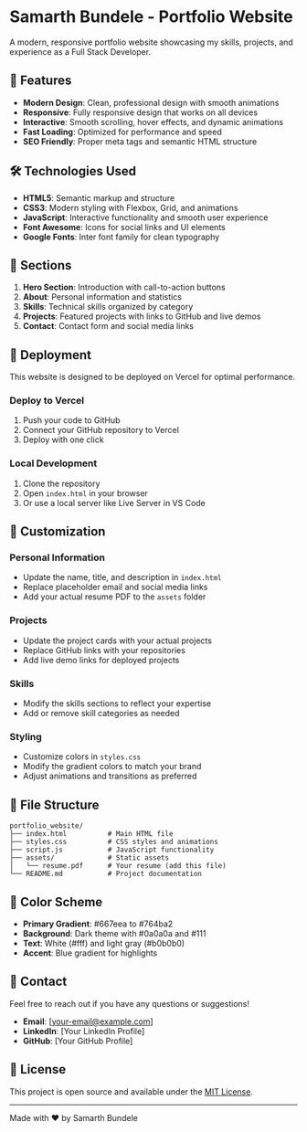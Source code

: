 # Samarth Bundele - Portfolio Website

A modern, responsive portfolio website showcasing my skills, projects, and experience as a Full Stack Developer.

## 🚀 Features

- **Modern Design**: Clean, professional design with smooth animations
- **Responsive**: Fully responsive design that works on all devices
- **Interactive**: Smooth scrolling, hover effects, and dynamic animations
- **Fast Loading**: Optimized for performance and speed
- **SEO Friendly**: Proper meta tags and semantic HTML structure

## 🛠️ Technologies Used

- **HTML5**: Semantic markup and structure
- **CSS3**: Modern styling with Flexbox, Grid, and animations
- **JavaScript**: Interactive functionality and smooth user experience
- **Font Awesome**: Icons for social links and UI elements
- **Google Fonts**: Inter font family for clean typography

## 📱 Sections

1. **Hero Section**: Introduction with call-to-action buttons
2. **About**: Personal information and statistics
3. **Skills**: Technical skills organized by category
4. **Projects**: Featured projects with links to GitHub and live demos
5. **Contact**: Contact form and social media links

## 🚀 Deployment

This website is designed to be deployed on Vercel for optimal performance.

### Deploy to Vercel

1. Push your code to GitHub
2. Connect your GitHub repository to Vercel
3. Deploy with one click

### Local Development

1. Clone the repository
2. Open `index.html` in your browser
3. Or use a local server like Live Server in VS Code

## 📝 Customization

### Personal Information
- Update the name, title, and description in `index.html`
- Replace placeholder email and social media links
- Add your actual resume PDF to the `assets` folder

### Projects
- Update the project cards with your actual projects
- Replace GitHub links with your repositories
- Add live demo links for deployed projects

### Skills
- Modify the skills sections to reflect your expertise
- Add or remove skill categories as needed

### Styling
- Customize colors in `styles.css`
- Modify the gradient colors to match your brand
- Adjust animations and transitions as preferred

## 📁 File Structure

```
portfolio_website/
├── index.html          # Main HTML file
├── styles.css          # CSS styles and animations
├── script.js           # JavaScript functionality
├── assets/             # Static assets
│   └── resume.pdf      # Your resume (add this file)
└── README.md           # Project documentation
```

## 🎨 Color Scheme

- **Primary Gradient**: #667eea to #764ba2
- **Background**: Dark theme with #0a0a0a and #111
- **Text**: White (#fff) and light gray (#b0b0b0)
- **Accent**: Blue gradient for highlights

## 📧 Contact

Feel free to reach out if you have any questions or suggestions!

- **Email**: [your-email@example.com]
- **LinkedIn**: [Your LinkedIn Profile]
- **GitHub**: [Your GitHub Profile]

## 📄 License

This project is open source and available under the [MIT License](LICENSE).

---

Made with ❤️ by Samarth Bundele